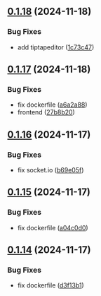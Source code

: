 ## [0.1.18](https://github.com/sergej-stk/notekeeper/compare/v0.1.17...v0.1.18) (2024-11-18)


### Bug Fixes

* add tiptapeditor ([1c73c47](https://github.com/sergej-stk/notekeeper/commit/1c73c479ad8f17d08d303d1e5349dcceda7ba843))



## [0.1.17](https://github.com/sergej-stk/notekeeper/compare/v0.1.16...v0.1.17) (2024-11-18)


### Bug Fixes

* fix dockerfile ([a6a2a88](https://github.com/sergej-stk/notekeeper/commit/a6a2a8885df32aa45a6383122f232549eecfd1d4))
* frontend ([27b8b20](https://github.com/sergej-stk/notekeeper/commit/27b8b2036c924db6273e0ee1636373ee408c62f0))



## [0.1.16](https://github.com/sergej-stk/notekeeper/compare/v0.1.15...v0.1.16) (2024-11-17)


### Bug Fixes

* fix socket.io ([b69e05f](https://github.com/sergej-stk/notekeeper/commit/b69e05f0d1c2ea907e6cf37b71c83ef64e612a52))



## [0.1.15](https://github.com/sergej-stk/notekeeper/compare/v0.1.14...v0.1.15) (2024-11-17)


### Bug Fixes

* fix dockerfile ([a04c0d0](https://github.com/sergej-stk/notekeeper/commit/a04c0d0f7a14d5e66ee6d360831c6915b9f503c0))



## [0.1.14](https://github.com/sergej-stk/notekeeper/compare/v0.1.13...v0.1.14) (2024-11-17)


### Bug Fixes

* fix dockerfile ([d3f13b1](https://github.com/sergej-stk/notekeeper/commit/d3f13b135296a8e1c7cab88d8e3eab1764b63eb0))



